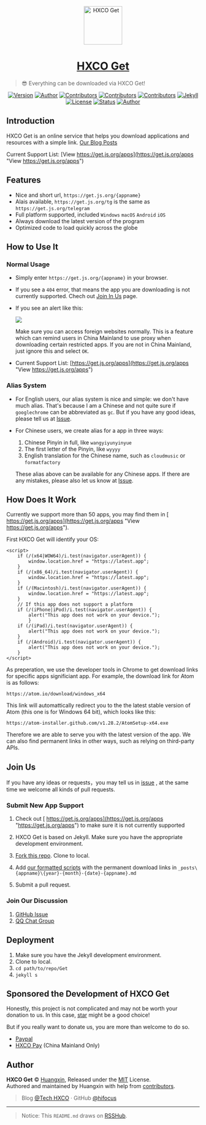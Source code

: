 <p align="center">
<img src="https://i.imgur.com/up45bpO.png" alt="HXCO Get" width="100">
</p>

<h1 align="center"><a href="https://get.js.org" target="_blank">HXCO Get</a></h1>

> 😎 Everything can be downloaded via HXCO Get!


<p align="center">
<a href="https://github.com/hxco/Get/releases"><img alt="Version" src="https://img.shields.io/github/release/hxco/get/all.svg?style=flat-square"/></a>
<a href="https://tech.hxco.de" target="_blank"><img alt="Author" src="https://img.shields.io/badge/author-Huangxin-red.svg?style=flat-square"/></a>
<a href="https://github.com/hxco/Get/blob/master/LICENSE"><img alt="Contributors" src="https://img.shields.io/github/contributors/hxco/get.svg?style=flat-square"/></a>
<a href="https://github.com/hxco/Get/stargazers"><img alt="Contributors" src="https://img.shields.io/github/stars/hxco/Get.svg?style=flat-square"/></a>
<a href="https://github.com/hxco/Get/fork"><img alt="Contributors" src="https://img.shields.io/github/forks/hxco/get.svg?style=flat-square"/></a>
<a href="https://jekyllrb.com/"><img alt="Jekyll" src="https://img.shields.io/badge/powered_by-Jekyll-green.svg?style=flat-square"/></a>
<a href="https://travis-ci.org/viosey/hexo-theme-material"><img alt="License" src="https://img.shields.io/github/license/hxco/Get.svg?style=flat-square"/></a>
<a href="https://get.js.org"><img alt="Status" src="https://img.shields.io/website-up-down-green-red/https/get.js.org.svg?style=flat-square&label=Service%20Status"/></a>
<a href="https://github.com/hxco/Get/blob/master/README-CN.md"><img alt="Author" src="https://img.shields.io/badge/中文文档-这里-red.svg?style=flat-square"/></a>
</p>


## Introduction

HXCO Get is an online service that helps you download applications and resources with a simple link. [Our Blog Posts](https://pages.qrcdn.com/translocation/hxco-get-posts)

Current Support List: [View https://get.js.org/apps](https://get.js.org/apps "View https://get.js.org/apps")

## Features

- Nice and short url, `https://get.js.org/{appname}`
- Alais available, `https://get.js.org/tg` is the same as `https://get.js.org/telegram`
- Full platform supported, included `Windows` `macOS` `Android` `iOS`
- Always download the latest version of the program
- Optimized code to load quickly across the globe

## How to Use It

### Normal Usage

- Simply enter `https://get.js.org/{appname}` in your browser.

- If you see a `404` error, that means the app you are downloading is not currently supported. Chech out [Join In Us](https://github.com/hxco/Get#join-us) page.

- If you see an alert like this:

  ![](https://upload.cc/i1/2018/07/20/MoXczF.png)

  Make sure you can access foreign websites normally. This is a feature which can remind users in China Mainland to use proxy when downloading certain restricted apps. If you are not in China Mainland, just ignore this and select `OK`.

- Current Support List: [https://get.js.org/apps](https://get.js.org/apps "View https://get.js.org/apps")

### Alias System

- For English users, our alias system is nice and simple: we don't have much alias. That's because I am a Chinese and not quite sure if `googlechrome` can be abbreviated as `gc`. But if you have any good ideas, please tell us at [Issue](https://github.com/hxco/Get/issue).

- For Chinese users, we create alias for a app in three ways:

  1. Chinese Pinyin in full, like `wangyiyunyinyue`
  2. The first letter of the Pinyin, like `wyyyy`
  3. English translation for the Chinese name, such as `cloudmusic` or `formatfactory`

  These alias above can be available for any Chinese apps. If there are any mistakes, please also let us know at [Issue](https://github.com/hxco/Get/issue).

## How Does It Work

Currently we support more than 50 apps, you may find them in [ https://get.js.org/apps](https://get.js.org/apps "View https://get.js.org/apps").

First HXCO Get will identify your OS:

```
<script>
    if (/(x64|WOW64)/i.test(navigator.userAgent)) {
        window.location.href = "https://latest.app";
    }
    if (/(x86_64)/i.test(navigator.userAgent)) {
        window.location.href = "https://latest.app";
    }
    if (/(Macintosh)/i.test(navigator.userAgent)) {
        window.location.href = "https://latest.app";
    }
	// If this app does not support a platform
    if (/(iPhone|iPod)/i.test(navigator.userAgent)) {
        alert("This app does not work on your device.");
        }
    if (/(iPad)/i.test(navigator.userAgent)) {
        alert("This app does not work on your device.");
    }
    if (/(Android)/i.test(navigator.userAgent)) {
        alert("This app does not work on your device.");
    }
</script>
```

As preperation,  we use the developer tools in Chrome to get download links for specific apps significiant app. For example, the download link for Atom is as follows:

`https://atom.io/download/windows_x64`

This link will automattically redirect you to the the latest stable version of Atom (this one is for Windows 64 bit), which looks like this: 

`https://atom-installer.github.com/v1.28.2/AtomSetup-x64.exe`

Therefore we are able to serve you with the latest version of the app. We can also find permanent links in other ways, such as relying on third-party APIs.

## Join Us

If you have any ideas or requests，you may tell us in [issue](https://github.com/hxco/Get/issues) , at the same time we welcome all kinds of pull requests.


### Submit New App Support

1.  Check out [ https://get.js.org/apps](https://get.js.org/apps "https://get.js.org/apps") to make sure it is not currently supported

1. HXCO Get is based on Jekyll. Make sure you have the appropriate development environment.

1. [Fork this repo](https://github.com/hxco/Get/fork "Fork this repo"). Clone to local. 

1.  Add [our formatted scripts](https://github.com/hxco/Get#how-does-it-work "our formatted scripts") with the permanent download links in `_posts\{appname}\{year}-{month}-{date}-{appname}.md`

1. Submit a pull request.


### Join Our Discussion

1.  [GitHub Issue](https://github.com/hxco/Get/issues)
1.  [QQ Chat Group](https://tech.hxco.de/announcement/join-chat-group.html)

## Deployment

1. Make sure you have the Jekyll development environment.
2. Clone to local.
3. `cd path/to/repo/Get`
4. `jekyll s`

## Sponsored the Development of HXCO Get

Honestly, this project is not complicated and may not be worth your donation to us. In this case, [star](https://github.com/hxco/Get/stargazers "star") might be a good choice!

But if you really want to donate us, you are more than welcome to do so.

- [Paypal](https://paypal.me/hxco)
- [HXCO Pay](https://c1.hx.taifua.com/hx/) (China Mainland Only)


## Author

**HXCO Get** © [Huangxin](https://github.com/hifocus), Released under the [MIT](https://github.com/hxco/Get/blob/master/LICENSE) License.<br>
Authored and maintained by Huangxin with help from [contributors](https://github.com/hxco/Get/contributors).

> Blog [@Tech HXCO](https://tech.hxco.de) · GitHub [@hifocus](https://github.com/hifocus)

<hr>

> Notice: This `README.md` draws on [RSSHub](https://github.com/DIYgod/RSSHub).